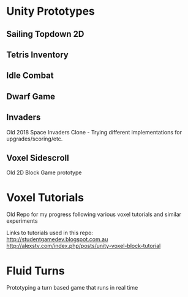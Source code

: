 # Unity Prototypes

## Sailing Topdown 2D

## Tetris Inventory

## Idle Combat

## Dwarf Game

## Invaders
Old 2018 Space Invaders Clone - Trying different implementations for upgrades/scoring/etc.

## Voxel Sidescroll
Old 2D Block Game prototype

# Voxel Tutorials
Old Repo for my progress following various voxel tutorials and similar experiments

Links to tutorials used in this repo:  
http://studentgamedev.blogspot.com.au  
http://alexstv.com/index.php/posts/unity-voxel-block-tutorial  

# Fluid Turns
Prototyping a turn based game that runs in real time